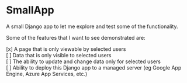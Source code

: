 # SmallApp

A small Django app to let me explore and test some of the functionality. 

Some of the features that I want to see demonstrated are: 

[x] A page that is only viewable by selected users  
[ ] Data that is only visible to selected users  
[ ] The ability to update and change data only for selected users   
[ ] Ability to deploy this Django app to a managed server (eg Google App Engine, Azure App Services, etc.)  